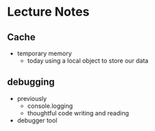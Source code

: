 # Lecture Notes

## Cache
- temporary memory
  - today using a local object to store our data

## debugging
- previously
  - console.logging
  - thoughtful code writing and reading
- debugger tool
